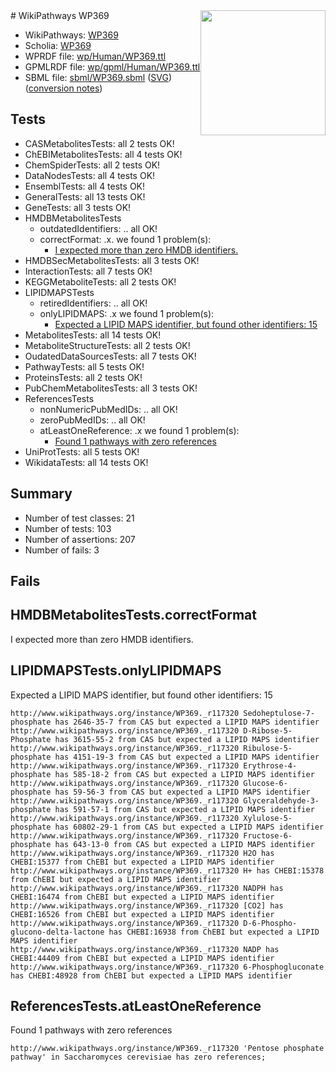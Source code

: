 <img style="float: right; width: 200px" src="../logo.png" />
# WikiPathways WP369

* WikiPathways: [WP369](https://identifiers.org/wikipathways:WP369)
* Scholia: [WP369](https://scholia.toolforge.org/wikipathways/WP369)
* WPRDF file: [wp/Human/WP369.ttl](../wp/Human/WP369.ttl)
* GPMLRDF file: [wp/gpml/Human/WP369.ttl](../wp/gpml/Human/WP369.ttl)
* SBML file: [sbml/WP369.sbml](../sbml/WP369.sbml) ([SVG](../sbml/WP369.svg)) ([conversion notes](../sbml/WP369.txt))

## Tests
* CASMetabolitesTests: all 2 tests OK!
* ChEBIMetabolitesTests: all 4 tests OK!
* ChemSpiderTests: all 2 tests OK!
* DataNodesTests: all 4 tests OK!
* EnsemblTests: all 4 tests OK!
* GeneralTests: all 13 tests OK!
* GeneTests: all 3 tests OK!
* HMDBMetabolitesTests
    * outdatedIdentifiers: .. all OK!
    * correctFormat: .x. we found 1 problem(s):
        * [I expected more than zero HMDB identifiers.](#ad154c1e)
* HMDBSecMetabolitesTests: all 3 tests OK!
* InteractionTests: all 7 tests OK!
* KEGGMetaboliteTests: all 2 tests OK!
* LIPIDMAPSTests
    * retiredIdentifiers: .. all OK!
    * onlyLIPIDMAPS: .x we found 1 problem(s):
        * [Expected a LIPID MAPS identifier, but found other identifiers: 15](#d0bfb67d)
* MetabolitesTests: all 14 tests OK!
* MetaboliteStructureTests: all 2 tests OK!
* OudatedDataSourcesTests: all 7 tests OK!
* PathwayTests: all 5 tests OK!
* ProteinsTests: all 2 tests OK!
* PubChemMetabolitesTests: all 3 tests OK!
* ReferencesTests
    * nonNumericPubMedIDs: .. all OK!
    * zeroPubMedIDs: .. all OK!
    * atLeastOneReference: .x we found 1 problem(s):
        * [Found 1 pathways with zero references](#35eb778e)
* UniProtTests: all 5 tests OK!
* WikidataTests: all 14 tests OK!


## Summary

* Number of test classes: 21
* Number of tests: 103
* Number of assertions: 207
* Number of fails: 3

## Fails

<a name="ad154c1e" />

## HMDBMetabolitesTests.correctFormat

I expected more than zero HMDB identifiers.
<a name="d0bfb67d" />

## LIPIDMAPSTests.onlyLIPIDMAPS

Expected a LIPID MAPS identifier, but found other identifiers: 15
```
http://www.wikipathways.org/instance/WP369._r117320 Sedoheptulose-7-phosphate has 2646-35-7 from CAS but expected a LIPID MAPS identifier
http://www.wikipathways.org/instance/WP369._r117320 D-Ribose-5-Phosphate has 3615-55-2 from CAS but expected a LIPID MAPS identifier
http://www.wikipathways.org/instance/WP369._r117320 Ribulose-5-phosphate has 4151-19-3 from CAS but expected a LIPID MAPS identifier
http://www.wikipathways.org/instance/WP369._r117320 Erythrose-4-phosphate has 585-18-2 from CAS but expected a LIPID MAPS identifier
http://www.wikipathways.org/instance/WP369._r117320 Glucose-6-phosphate has 59-56-3 from CAS but expected a LIPID MAPS identifier
http://www.wikipathways.org/instance/WP369._r117320 Glyceraldehyde-3-phosphate has 591-57-1 from CAS but expected a LIPID MAPS identifier
http://www.wikipathways.org/instance/WP369._r117320 Xylulose-5-phosphate has 60802-29-1 from CAS but expected a LIPID MAPS identifier
http://www.wikipathways.org/instance/WP369._r117320 Fructose-6-phosphate has 643-13-0 from CAS but expected a LIPID MAPS identifier
http://www.wikipathways.org/instance/WP369._r117320 H2O has CHEBI:15377 from ChEBI but expected a LIPID MAPS identifier
http://www.wikipathways.org/instance/WP369._r117320 H+ has CHEBI:15378 from ChEBI but expected a LIPID MAPS identifier
http://www.wikipathways.org/instance/WP369._r117320 NADPH has CHEBI:16474 from ChEBI but expected a LIPID MAPS identifier
http://www.wikipathways.org/instance/WP369._r117320 [CO2] has CHEBI:16526 from ChEBI but expected a LIPID MAPS identifier
http://www.wikipathways.org/instance/WP369._r117320 D-6-Phospho-glucono-delta-lactone has CHEBI:16938 from ChEBI but expected a LIPID MAPS identifier
http://www.wikipathways.org/instance/WP369._r117320 NADP has CHEBI:44409 from ChEBI but expected a LIPID MAPS identifier
http://www.wikipathways.org/instance/WP369._r117320 6-Phosphogluconate has CHEBI:48928 from ChEBI but expected a LIPID MAPS identifier
```

<a name="35eb778e" />

## ReferencesTests.atLeastOneReference

Found 1 pathways with zero references
```
http://www.wikipathways.org/instance/WP369._r117320 'Pentose phosphate pathway' in Saccharomyces cerevisiae has zero references; 
```


